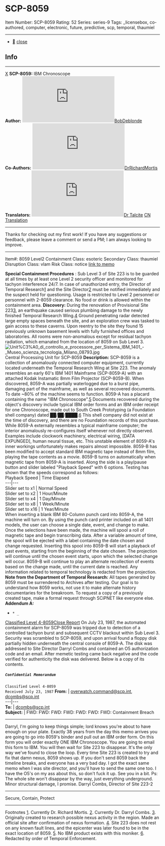 # SCP-8059
Item Number: SCP-8059
Rating: 52
Series: series-9
Tags: _licensebox, co-authored, computer, electronic, future, predictive, scp, temporal, thaumiel

---

  * [](javascript:;)
[close](javascript:;)
## Info
* * *
[X](javascript:;)
**SCP-8059:** IBM Chronoscope  
**Author:** [![BobDeblonde](https://www.wikidot.com/avatar.php?userid=7893381&amp;size=small&amp;timestamp=1751051631)](http://www.wikidot.com/user:info/bobdeblonde)[BobDeblonde](http://www.wikidot.com/user:info/bobdeblonde)  
**Co-Authors:** [![DrRichardMortis](https://www.wikidot.com/avatar.php?userid=9009669&amp;size=small&amp;timestamp=1751051631)](http://www.wikidot.com/user:info/drrichardmortis)[DrRichardMortis](http://www.wikidot.com/user:info/drrichardmortis)  
**Translators:** [![Dr Talcite](https://www.wikidot.com/avatar.php?userid=4951855&amp;size=small&amp;timestamp=1751051631)](http://www.wikidot.com/user:info/dr-talcite)[Dr Talcite](http://www.wikidot.com/user:info/dr-talcite) [CN Translation](https://scp-wiki-cn.wikidot.co/scp-8059)
* * *
Thanks for checking out my first work! If you have any suggestions or feedback, please leave a comment or send a PM; I am always looking to improve.
* * *

Item#: 8059
Level2
Containment Class:
esoteric
Secondary Class:
thaumiel
Disruption Class:
vlam
Risk Class:
notice
[link to memo](/classification-committee-memo)  

**Special Containment Procedures** : Sub Level 3 of Site 223 is to be guarded at all times by at least one Level 2 security officer and monitored for tachyon interference 24/7. In case of unauthorized entry, the Director of Temporal Research[1](javascript:;) and the Site Director[2](javascript:;) must be notified immediately and the suspect held for questioning. Usage is restricted to Level 2 personnel or personnel with 2-8059 clearance. No food or drink is allowed within the containment area.
**Discovery:** During the renovation of Provisional Site 223[3](javascript:;), an earthquake caused serious plumbing damage to the newly finished Temporal Research Wing.[4](javascript:;) Ground penetrating radar detected large empty spaces beneath the site, and an exploration crew was tasked to gain access to these caverns. Upon reentry to the site they found 15 previously unknown basement levels with fully furnished offices and laboratories. All rooms were non-anomalous except for residual tachyon radiation, which emanated from the location of 8059 on Sub Level 3.
![Unit%C3%A0_di_controllo_e_processore_per_Sistema_IBM_1401_-_Museo_scienza_tecnologia_Milano_08793.jpg](https://upload.wikimedia.org/wikipedia/commons/5/53/Unit%C3%A0_di_controllo_e_processore_per_Sistema_IBM_1401_-_Museo_scienza_tecnologia_Milano_08793.jpg)
Central Processing Unit for SCP-8059
**Description:** SCP-8059 is a collection of anomalously connected computer equipment, currently located underneath the Temporal Research Wing at Site 223. The anomaly resembles an early 60's IBM 1401 Mainframe (SCP-8059-A) with an attached Kodak Instamatic 8mm Film Projector (SCP-8059-B). When discovered, 8059-A was partially waterlogged due to a burst pipe, damaging part of the mainframe, as well as several recovered documents. To date ~80% of the machine seems to function.
8059-A has a placard containing the name "IBM Chronoscope".[5](javascript:;) Documents recovered during the object's discovery include typical IBM order forms and an IBM order receipt for one Chronoscope, made out to South Creek Prototyping (a Foundation shell company) dated ██/██/████.[6](javascript:;) This shell company did not exist at the time of discovery, and there are no Foundation records of this purchase. While 8059-A externally resembles a typical mainframe computer; the interior anomalously re-configures itself whenever not directly observed. Examples include clockwork machinery, electrical wiring, [DATA EXPUNGED], human neural tissue, etc. This unstable element of 8059-A's inner workings unfortunately makes repairs almost impossible.
8059-B has been modified to accept standard IBM magnetic tape instead of 8mm film, playing the tape contents as a movie. 8059-B turns on automatically when magnetic tape from 8059-A is inserted. Along the side is a play/pause button and slider labeled "Playback Speed" with 6 options. Testing has shown that the speeds correspond as follows:  
Playback Speed | Time Elapsed  
---|---  
Slider set to x1 | Normal Speed  
Slider set to x2 | 1 Hour/Minute  
Slider set to x4 | 1 Day/Minute  
Slider set to x8 | 1 Week/Minute  
Slider set to x16 | 1 Year/Minute  
When inserting a blank IBM 80-Column punch card into 8059-A, the machine will turn on. By using the punch card printer included on all 1401 models, the user can choose a single date, event, and change to make. Once the selections have been made, the machine will spool a roll of magnetic tape and begin transcribing data. After a variable amount of time, the spool will be ejected with a label containing the date chosen and change requested. Inserting this spool into 8059-B will start a playback of past events, starting from the beginning of the date chosen. The projection will continue until the chosen event starts, upon which the selected change will occur. 8059-B will continue to play an alternate recollection of events based on the change made, until the current date is reached. Any information related to temporal technology is redacted from the projection.
**Note from the Department of Temporal Research:**
All tapes generated by 8059 must be surrendered to Archives after testing. Our goal is to understand how 8059 works, not use it to make alternate history documentaries for the breakroom. To request a copy of a previously created tape, make a formal request through SCiPNET like everyone else.
**Addendum A:**
  *     * _
[Classified Level 4-8059](javascript:;)[Close Report](javascript:;)
On July 23, 1987, the automated containment alarm for SCP-8059 was tripped due to detection of a controlled tachyon burst and subsequent CCTV blackout within Sub Level 3. Security was scrambled to SCP-8059, and upon arrival found a floppy disk partially hidden underneath the central console of 8059-A. The disk was addressed to Site Director Darryl Combs and contained an O5 authorization code and an email. After memetic testing came back negative and the code verified for authenticity the disk was delivered. Below is a copy of its contents.
##### `Confidential Memorandum`
`Classified Level 4-8059`  
`Received July 23, 1987`
**From:** | overwatch.command@scp.int, dcombs@scp.int  
---|---  
**To:** | dcombs@scp.int  
**Subject:** | FWD: FWD: FWD: FWD: FWD: FWD: FWD: Containment Breach  
* * *
Darryl,
I'm going to keep things simple; lord knows you're about to have enough on your plate. Exactly 38 years from the day this memo arrives you are going to go into 8059's binder and pull out an IBM order form. On this form you will order exactly ONE IBM Chronoscope. You are going to email this form to IBM. You will then wait for Site 223 to disappear.
It's the only way we've found to close the loop. Every time Site 223 is created to try and fix that damn nexus, 8059 shows up. If you don't send 8059 back the timeline breaks, and everyone has a very bad day. I got the exact same memo when I was site director, and you'll have to send the same one too. I have the O5's on my ass about this, so don't fuck it up. See you in a bit.
Ps: The whole site won't disappear by the way, just everything underground. Minor structural damage, I promise.
Darryl Combs, Director of Site 223-2
* * *
Secure, Contain, Protect

* * *
Footnotes
[1](javascript:;). Currently Dr. Richard Mortis.
[2](javascript:;). Currently Dr. Darryl Combs.
[3](javascript:;). Originally created to research possible nexus activity in the region. Made an official site after confirmation of nexus formation.
[4](javascript:;). Site 223 does not rest on any known fault lines, and the epicenter was later found to be in the exact location of 8059.
[5](javascript:;). No IBM product exists with this moniker.
[6](javascript:;). Redacted by order of Temporal Enforcement.